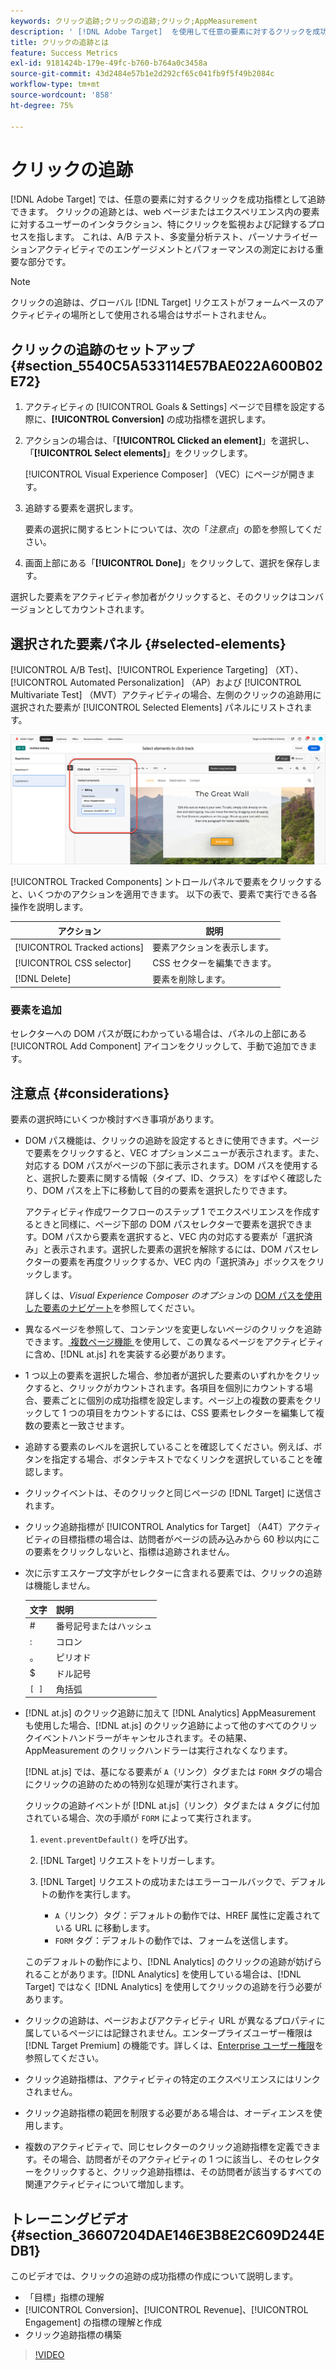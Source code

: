 ```yaml
---
keywords: クリック追跡;クリックの追跡;クリック;AppMeasurement
description: ' [!DNL Adobe Target]  を使用して任意の要素に対するクリックを成功指標として追跡する方法を説明します。'
title: クリックの追跡とは
feature: Success Metrics
exl-id: 9181424b-179e-49fc-b760-b764a0c3458a
source-git-commit: 43d2484e57b1e2d292cf65c041fb9f5f49b2084c
workflow-type: tm+mt
source-wordcount: '858'
ht-degree: 75%

---
```


# クリックの追跡

[!DNL Adobe Target] では、任意の要素に対するクリックを成功指標として追跡できます。 クリックの追跡とは、web ページまたはエクスペリエンス内の要素に対するユーザーのインタラクション、特にクリックを監視および記録するプロセスを指します。 これは、A/B テスト、多変量分析テスト、パーソナライゼーションアクティビティでのエンゲージメントとパフォーマンスの測定における重要な部分です。

>[!NOTE]
>
>クリックの追跡は、グローバル [!DNL Target] リクエストがフォームベースのアクティビティの場所として使用される場合はサポートされません。

## クリックの追跡のセットアップ {#section_5540C5A533114E57BAE022A600B02E72}

1. アクティビティの [!UICONTROL Goals & Settings] ページで目標を設定する際に、**[!UICONTROL Conversion]** の成功指標を選択します。
1. アクションの場合は、「**[!UICONTROL Clicked an element]**」を選択し、「**[!UICONTROL Select elements]**」をクリックします。

   [!UICONTROL Visual Experience Composer] （VEC）にページが開きます。

1. 追跡する要素を選択します。

   要素の選択に関するヒントについては、次の「*注意点*」の節を参照してください。

1. 画面上部にある「**[!UICONTROL Done]**」をクリックして、選択を保存します。

選択した要素をアクティビティ参加者がクリックすると、そのクリックはコンバージョンとしてカウントされます。

## 選択された要素パネル {#selected-elements}

[!UICONTROL A/B Test]、[!UICONTROL Experience Targeting] （XT）、[!UICONTROL Automated Personalization] （AP）および [!UICONTROL Multivariate Test] （MVT）アクティビティの場合、左側のクリックの追跡用に選択された要素が [!UICONTROL Selected Elements] パネルにリストされます。

![選択された要素パネル](/help/main/c-activities/r-success-metrics/assets/selected-elements.png)

[!UICONTROL Tracked Components] ントロールパネルで要素をクリックすると、いくつかのアクションを適用できます。 以下の表で、要素で実行できる各操作を説明します。

| アクション | 説明 |
| --- | --- |
| [!UICONTROL Tracked actions] | 要素アクションを表示します。 |
| [!UICONTROL CSS selector] | CSS セクターを編集できます。 |
| [!DNL Delete] | 要素を削除します。 |

### 要素を追加

セレクターへの DOM パスが既にわかっている場合は、パネルの上部にある [!UICONTROL Add Component] アイコンをクリックして、手動で追加できます。

## 注意点 {#considerations}

要素の選択時にいくつか検討すべき事項があります。

* DOM パス機能は、クリックの追跡を設定するときに使用できます。ページで要素をクリックすると、VEC オプションメニューが表示されます。また、対応する DOM パスがページの下部に表示されます。DOM パスを使用すると、選択した要素に関する情報（タイプ、ID、クラス）をすばやく確認したり、DOM パスを上下に移動して目的の要素を選択したりできます。

  アクティビティ作成ワークフローのステップ 1 でエクスペリエンスを作成するときと同様に、ページ下部の DOM パスセレクターで要素を選択できます。DOM パスから要素を選択すると、VEC 内の対応する要素が「選択済み」と表示されます。選択した要素の選択を解除するには、DOM パスセレクターの要素を再度クリックするか、VEC 内の「選択済み」ボックスをクリックします。

  詳しくは、*Visual Experience Composer のオプション*&#x200B;の [DOM パスを使用した要素のナビゲート](/help/main/c-experiences/c-visual-experience-composer/viztarget-options.md#dom-path)を参照してください。

* 異なるページを参照して、コンテンツを変更しないページのクリックを追跡できます。[ 複数ページ機能 ](/help/main/c-experiences/c-visual-experience-composer/multipage-activity.md#concept_277E096063E14813AC5D8EDFA1D2ED48) を使用して、この異なるページをアクティビティに含め、[!DNL at.js] れを実装する必要があります。
* 1 つ以上の要素を選択した場合、参加者が選択した要素のいずれかをクリックすると、クリックがカウントされます。各項目を個別にカウントする場合、要素ごとに個別の成功指標を設定します。ページ上の複数の要素をクリックして 1 つの項目をカウントするには、CSS 要素セレクターを編集して複数の要素と一致させます。
* 追跡する要素のレベルを選択していることを確認してください。例えば、ボタンを指定する場合、ボタンテキストでなくリンクを選択していることを確認します。
* クリックイベントは、そのクリックと同じページの [!DNL Target] に送信されます。
* クリック追跡指標が [!UICONTROL Analytics for Target] （A4T）アクティビティの目標指標の場合は、訪問者がページの読み込みから 60 秒以内にこの要素をクリックしないと、指標は追跡されません。
* 次に示すエスケープ文字がセレクターに含まれる要素では、クリックの追跡は機能しません。

  | 文字 | 説明 |
  |---|---|
  | # | 番号記号またはハッシュ |
  | : | コロン |
  | 。 | ピリオド |
  | $ | ドル記号 |
  | `[ ]` | 角括弧 |

* [!DNL at.js] のクリック追跡に加えて [!DNL Analytics] AppMeasurement も使用した場合、[!DNL at.js] のクリック追跡によって他のすべてのクリックイベントハンドラーがキャンセルされます。その結果、AppMeasurement のクリックハンドラーは実行されなくなります。

  [!DNL at.js] では、基になる要素が `A`（リンク）タグまたは `FORM` タグの場合にクリックの追跡のための特別な処理が実行されます。

  クリックの追跡イベントが [!DNL at.js]（リンク）タグまたは `A` タグに付加されている場合、次の手順が `FORM` によって実行されます。

   1. `event.preventDefault()` を呼び出す。

   1. [!DNL Target] リクエストをトリガーします。

   1. [!DNL Target] リクエストの成功またはエラーコールバックで、デフォルトの動作を実行します。

      * `A`（リンク）タグ：デフォルトの動作では、HREF 属性に定義されている URL に移動します。
      * `FORM` タグ：デフォルトの動作では、フォームを送信します。

  このデフォルトの動作により、[!DNL Analytics] のクリックの追跡が妨げられることがあります。[!DNL Analytics] を使用している場合は、[!DNL Target] ではなく [!DNL Analytics] を使用してクリックの追跡を行う必要があります。

* クリックの追跡は、ページおよびアクティビティ URL が異なるプロパティに属しているページには記録されません。エンタープライズユーザー権限は [!DNL Target Premium] の機能です。詳しくは、[Enterprise ユーザー権限](/help/main/administrating-target/c-user-management/property-channel/property-channel.md)を参照してください。

* クリック追跡指標は、アクティビティの特定のエクスペリエンスにはリンクされません。

* クリック追跡指標の範囲を制限する必要がある場合は、オーディエンスを使用します。

* 複数のアクティビティで、同じセレクターのクリック追跡指標を定義できます。その場合、訪問者がそのアクティビティの 1 つに該当し、そのセレクターをクリックすると、クリック追跡指標は、その訪問者が該当するすべての関連アクティビティについて増加します。

## トレーニングビデオ {#section_36607204DAE146E3B8E2C609D244EDB1}

このビデオでは、クリックの追跡の成功指標の作成について説明します。

* 「目標」指標の理解
* [!UICONTROL Conversion]、[!UICONTROL Revenue]、[!UICONTROL Engagement] の指標の理解と作成
* クリック追跡指標の構築

>[!VIDEO](https://video.tv.adobe.com/v/17380)
